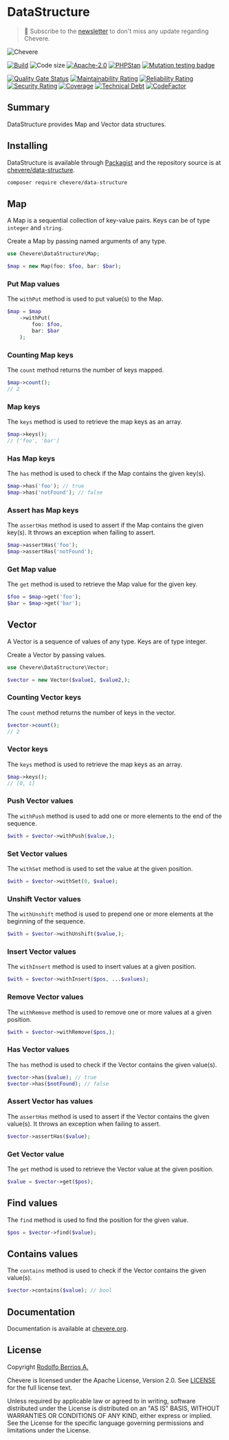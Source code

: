 # DataStructure

> 🔔 Subscribe to the [newsletter](https://chv.to/chevere-newsletter) to don't miss any update regarding Chevere.

![Chevere](chevere.svg)

[![Build](https://img.shields.io/github/actions/workflow/status/chevere/data-structure/test.yml?branch=1.0&style=flat-square)](https://github.com/chevere/data-structure/actions)
![Code size](https://img.shields.io/github/languages/code-size/chevere/data-structure?style=flat-square)
[![Apache-2.0](https://img.shields.io/github/license/chevere/data-structure?style=flat-square)](LICENSE)
[![PHPStan](https://img.shields.io/badge/PHPStan-level%209-blueviolet?style=flat-square)](https://phpstan.org/)
[![Mutation testing badge](https://img.shields.io/endpoint?style=flat-square&url=https%3A%2F%2Fbadge-api.stryker-mutator.io%2Fgithub.com%2Fchevere%2Fdata-structure%2F1.0)](https://dashboard.stryker-mutator.io/reports/github.com/chevere/data-structure/1.0)

[![Quality Gate Status](https://sonarcloud.io/api/project_badges/measure?project=chevere_data-structure&metric=alert_status)](https://sonarcloud.io/dashboard?id=chevere_data-structure)
[![Maintainability Rating](https://sonarcloud.io/api/project_badges/measure?project=chevere_data-structure&metric=sqale_rating)](https://sonarcloud.io/dashboard?id=chevere_data-structure)
[![Reliability Rating](https://sonarcloud.io/api/project_badges/measure?project=chevere_data-structure&metric=reliability_rating)](https://sonarcloud.io/dashboard?id=chevere_data-structure)
[![Security Rating](https://sonarcloud.io/api/project_badges/measure?project=chevere_data-structure&metric=security_rating)](https://sonarcloud.io/dashboard?id=chevere_data-structure)
[![Coverage](https://sonarcloud.io/api/project_badges/measure?project=chevere_data-structure&metric=coverage)](https://sonarcloud.io/dashboard?id=chevere_data-structure)
[![Technical Debt](https://sonarcloud.io/api/project_badges/measure?project=chevere_data-structure&metric=sqale_index)](https://sonarcloud.io/dashboard?id=chevere_data-structure)
[![CodeFactor](https://www.codefactor.io/repository/github/chevere/data-structure/badge)](https://www.codefactor.io/repository/github/chevere/data-structure)

## Summary

DataStructure provides Map and Vector data structures.

## Installing

DataStructure is available through [Packagist](https://packagist.org/packages/chevere/data-structure) and the repository source is at [chevere/data-structure](https://github.com/chevere/data-structure).

```sh
composer require chevere/data-structure
```

## Map

A Map is a sequential collection of key-value pairs. Keys can be of type `integer` and `string`.

Create a Map by passing named arguments of any type.

```php
use Chevere\DataStructure\Map;

$map = new Map(foo: $foo, bar: $bar);
```

### Put Map values

The `withPut` method is used to put value(s) to the Map.

```php
$map = $map
    ->withPut(
        foo: $foo,
        bar: $bar
    );
```

### Counting Map keys

The `count` method returns the number of keys mapped.

```php
$map->count();
// 2
```

### Map keys

The `keys` method is used to retrieve the map keys as an array.

```php
$map->keys();
// ['foo', 'bar']
```

### Has Map keys

The `has` method is used to check if the Map contains the given key(s).

```php
$map->has('foo'); // true
$map->has('notFound'); // false
```

### Assert has Map keys

The `assertHas` method is used to assert if the Map contains the given key(s). It throws an exception when failing to assert.

```php
$map->assertHas('foo');
$map->assertHas('notFound');
```

### Get Map value

The `get` method is used to retrieve the Map value for the given key.

```php
$foo = $map->get('foo');
$bar = $map->get('bar');
```

## Vector

A Vector is a sequence of values of any type. Keys are of type integer.

Create a Vector by passing values.

```php
use Chevere\DataStructure\Vector;

$vector = new Vector($value1, $value2,);
```

### Counting Vector keys

The `count` method returns the number of keys in the vector.

```php
$vector->count();
// 2
```

### Vector keys

The `keys` method is used to retrieve the map keys as an array.

```php
$map->keys();
// [0, 1]
```

### Push Vector values

The `withPush` method is used to add one or more elements to the end of the sequence.

```php
$with = $vector->withPush($value,);
```

### Set Vector values

The `withSet` method is used to set the value at the given position.

```php
$with = $vector->withSet(0, $value);
```

### Unshift Vector values

The `withUnshift` method is used to prepend one or more elements at the beginning of the sequence.

```php
$with = $vector->withUnshift($value,);
```

### Insert Vector values

The `withInsert` method is used to insert values at a given position.

```php
$with = $vector->withInsert($pos, ...$values);
```

### Remove Vector values

The `withRemove` method is used to remove one or more values at a given position.

```php
$with = $vector->withRemove($pos,);
```

### Has Vector values

The `has` method is used to check if the Vector contains the given value(s).

```php
$vector->has($value); // true
$vector->has($notFound); // false
```

### Assert Vector has values

The `assertHas` method is used to assert if the Vector contains the given value(s). It throws an exception when failing to assert.

```php
$vector->assertHas($value);
```

### Get Vector value

The `get` method is used to retrieve the Vector value at the given position.

```php
$value = $vector->get($pos);
```

## Find values

The `find` method is used to find the position for the given value.

```php
$pos = $vector->find($value);
```

## Contains values

The `contains` method is used to check if the Vector contains the given value(s).

```php
$vector->contains($value); // bool
```

## Documentation

Documentation is available at [chevere.org](https://chevere.org/packages/data-structure).

## License

Copyright [Rodolfo Berrios A.](https://rodolfoberrios.com/)

Chevere is licensed under the Apache License, Version 2.0. See [LICENSE](LICENSE) for the full license text.

Unless required by applicable law or agreed to in writing, software distributed under the License is distributed on an "AS IS" BASIS, WITHOUT WARRANTIES OR CONDITIONS OF ANY KIND, either express or implied. See the License for the specific language governing permissions and limitations under the License.
